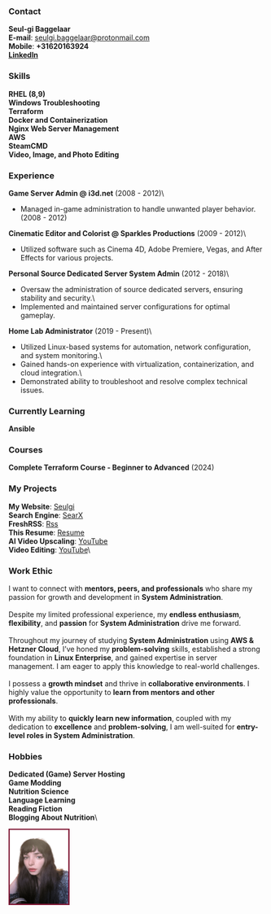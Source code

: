 <div class="container">

<div class="content" markdown="1">

### Contact
**Seul-gi Baggelaar**\
**E-mail**: seulgi.baggelaar@protonmail.com\
**Mobile**: **+31620163924**\
[**LinkedIn**](https://www.linkedin.com/in/seul-gi-baggelaar-4b397a290/)

### Skills
**RHEL (8,9)**\
**Windows Troubleshooting**\
**Terraform**\
**Docker and Containerization**\
**Nginx Web Server Management**\
**AWS**\
**SteamCMD**\
**Video, Image, and Photo Editing**

### Experience


**Game Server Admin @ i3d.net** (2008 - 2012)\
- Managed in-game administration to handle unwanted player behavior. (2008 - 2012)

**Cinematic Editor and Colorist @ Sparkles Productions** (2009 - 2012)\
- Utilized software such as Cinema 4D, Adobe Premiere, Vegas, and After Effects for various projects.

**Personal Source Dedicated Server System Admin** (2012 - 2018)\
- Oversaw the administration of source dedicated servers, ensuring stability and security.\
- Implemented and maintained server configurations for optimal gameplay.

**Home Lab Administrator** (2019 - Present)\
- Utilized Linux-based systems for automation, network configuration, and system monitoring.\
- Gained hands-on experience with virtualization, containerization, and cloud integration.\
- Demonstrated ability to troubleshoot and resolve complex technical issues.

### Currently Learning
**Ansible**

### Courses
**Complete Terraform Course - Beginner to Advanced** (2024)

### My Projects
**My Website**: [Seulgi](https://seulgi.zip)\
**Search Engine**: [SearX](https://seulgi.zip/searx)\
**FreshRSS**: [Rss](https://koreanmind.com)\
**This Resume**: [Resume](https://resume.seulgi.zip)\
**AI Video Upscaling**: [YouTube](https://www.youtube.com/@smonster)\
**Video Editing**: [YouTube](https://www.youtube.com/@privacyyyyy)\

### Work Ethic
I want to connect with **mentors, peers, and professionals** who share my passion for growth and development in **System Administration**.\
\
Despite my limited professional experience, my **endless enthusiasm**, **flexibility**, and **passion** for **System Administration** drive me forward.\
\
Throughout my journey of studying **System Administration** using **AWS & Hetzner Cloud**, I’ve honed my **problem-solving** skills, established a strong foundation in **Linux Enterprise**, and gained expertise in server management. I am eager to apply this knowledge to real-world challenges.\
\
I possess a **growth mindset** and thrive in **collaborative environments**. I highly value the opportunity to **learn from mentors and other professionals**.\
\
With my ability to **quickly learn new information**, coupled with my dedication to **excellence** and **problem-solving**, I am well-suited for **entry-level roles in System Administration**.

### Hobbies
**Dedicated (Game) Server Hosting**\
**Game Modding**\
**Nutrition Science**\
**Language Learning**\
**Reading Fiction**\
**Blogging About Nutrition**\

</div>

<div class="image">
<img src="photo_portfolio.png" width="120" height="150">
</div>

</div>

